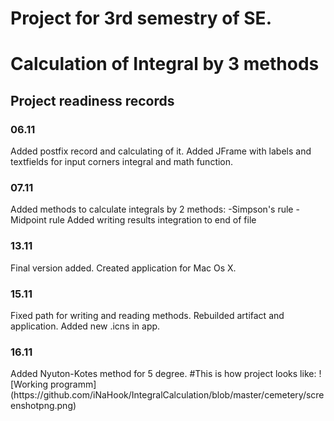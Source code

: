 # Project for 3rd semestry of SE. 
<h1> Calculation of Integral by 3 methods </h1>
<h2> Project readiness records </h2>
<h3>06.11</h3>
Added postfix record and calculating of it. Added JFrame with labels and textfields for input corners integral and math function. 
<h3>07.11</h3>
Added methods to calculate integrals by 2 methods:
-Simpson's rule
-Midpoint rule
Added writing results integration to end of file
<h3>13.11</h3>
Final version added. Created application for Mac Os X. 
<h3>15.11</h3>
Fixed path for writing and reading methods. Rebuilded artifact and application. Added new .icns in app. 
<h3>16.11</h3> 
Added Nyuton-Kotes method for 5 degree. 
#This is how project looks like:
![Working programm](https://github.com/iNaHook/IntegralCalculation/blob/master/cemetery/screenshotpng.png)
